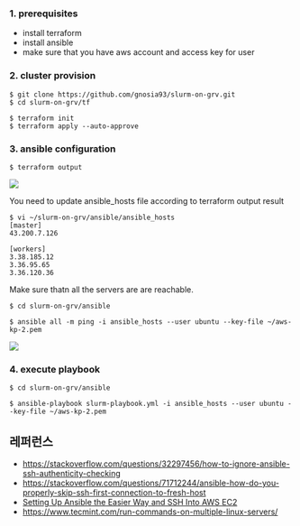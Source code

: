 
### 1. prerequisites ###

* install terraform
* install ansible
* make sure that you have aws account and access key for user 
   
### 2. cluster provision ###

```
$ git clone https://github.com/gnosia93/slurm-on-grv.git
$ cd slurm-on-grv/tf

$ terraform init
$ terraform apply --auto-approve
```

### 3. ansible configuration ###
```
$ terraform output
```
![](https://github.com/gnosia93/slurm-on-grv/blob/main/tutorial/images/terraform-output-1.png)

You need to update ansible_hosts file according to terraform output result
```
$ vi ~/slurm-on-grv/ansible/ansible_hosts
[master]
43.200.7.126

[workers]
3.38.185.12
3.36.95.65
3.36.120.36
```

Make sure thatn all the servers are are reachable.
```
$ cd slurm-on-grv/ansible

$ ansible all -m ping -i ansible_hosts --user ubuntu --key-file ~/aws-kp-2.pem
```
![](https://github.com/gnosia93/slurm-on-grv/blob/main/tutorial/images/ansible-output-2.png)



### 4. execute playbook ###

```
$ cd slurm-on-grv/ansible

$ ansible-playbook slurm-playbook.yml -i ansible_hosts --user ubuntu --key-file ~/aws-kp-2.pem
```


## 레퍼런스 ##
* https://stackoverflow.com/questions/32297456/how-to-ignore-ansible-ssh-authenticity-checking
* https://stackoverflow.com/questions/71712244/ansible-how-do-you-properly-skip-ssh-first-connection-to-fresh-host
* [Setting Up Ansible the Easier Way and SSH Into AWS EC2](https://medium.com/@elcymarion_her/setting-up-ansible-the-easier-way-and-ssh-into-aws-ec2-7c7ed2766ed6)
* https://www.tecmint.com/run-commands-on-multiple-linux-servers/

